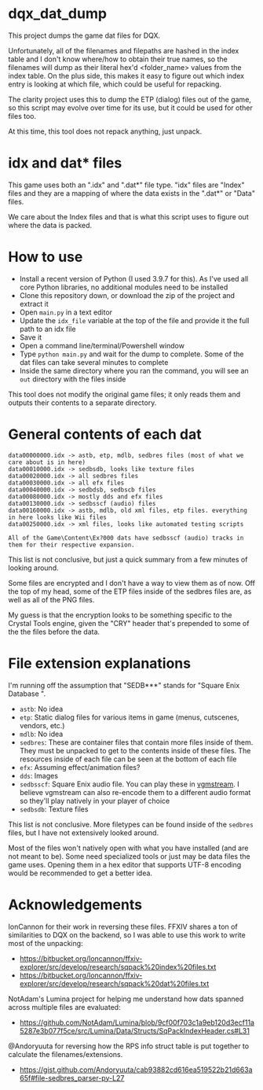 # dqx_dat_dump

This project dumps the game dat files for DQX.

Unfortunately, all of the filenames and filepaths are hashed in the index table and I don't know where/how to obtain their true names, so the filenames will dump as their literal hex'd <filename><folder_name> values from the index table. On the plus side, this makes it easy to figure out which index entry is looking at which file, which could be useful for repacking.

The clarity project uses this to dump the ETP (dialog) files out of the game, so this script may evolve over time for its use, but it could be used for other files too.

At this time, this tool does not repack anything, just unpack.

# idx and dat* files

This game uses both an ".idx" and ".dat*" file type. "idx" files are "Index" files and they are a mapping of where the data exists in the ".dat*" or "Data" files.

We care about the Index files and that is what this script uses to figure out where the data is packed.

# How to use

- Install a recent version of Python (I used 3.9.7 for this). As I've used all core Python libraries, no additional modules need to be installed
- Clone this repository down, or download the zip of the project and extract it
- Open `main.py` in a text editor
- Update the `idx_file` variable at the top of the file and provide it the full path to an idx file
- Save it
- Open a command line/terminal/Powershell window
- Type `python main.py` and wait for the dump to complete. Some of the dat files can take several minutes to complete
- Inside the same directory where you ran the command, you will see an `out` directory with the files inside

This tool does not modify the original game files; it only reads them and outputs their contents to a separate directory.

# General contents of each dat

```
data00000000.idx -> astb, etp, mdlb, sedbres files (most of what we care about is in here)
data00010000.idx -> sedbsdb, looks like texture files
data00020000.idx -> all sedbres files
data00030000.idx -> all efx files
data00040000.idx -> sedbdsb, sedbscb files
data00080000.idx -> mostly dds and efx files
data00130000.idx -> sedbsscf (audio) files
data00160000.idx -> astb, mdlb, old xml files, etp files. everything in here looks like Wii files
data00250000.idx -> xml files, looks like automated testing scripts

All of the Game\Content\Ex?000 dats have sedbsscf (audio) tracks in them for their respective expansion.
```

This list is not conclusive, but just a quick summary from a few minutes of looking around.

Some files are encrypted and I don't have a way to view them as of now. Off the top of my head, some of the ETP files inside of the sedbres files are, as well as all of the PNG files.

My guess is that the encryption looks to be something specific to the Crystal Tools engine, given the "CRY" header that's prepended to some of the the files before the data.

# File extension explanations

I'm running off the assumption that "SEDB***" stands for "Square Enix Database <something>".

- `astb`: No idea
- `etp`: Static dialog files for various items in game (menus, cutscenes, vendors, etc.)
- `mdlb`: No idea
- `sedbres`: These are container files that contain more files inside of them. They must be unpacked to get to the contents inside of these files. The resources inside of each file can be seen at the bottom of each file
- `efx`: Assuming effect/animation files?
- `dds`: Images
- `sedbsscf`: Square Enix audio file. You can play these in [vgmstream](https://github.com/vgmstream/vgmstream). I believe vgmstream can also re-encode them to a different audio format so they'll play natively in your player of choice
- `sedbsdb`: Texture files

This list is not conclusive. More filetypes can be found inside of the `sedbres` files, but I have not extensively looked around.

Most of the files won't natively open with what you have installed (and are not meant to be). Some need specialized tools or just may be data files the game uses. Opening them in a hex editor that supports UTF-8 encoding would be recommended to get a better idea.

# Acknowledgements

IonCannon for their work in reversing these files. FFXIV shares a ton of similarities to DQX on the backend, so I was able to use this work to write most of the unpacking:
- https://bitbucket.org/Ioncannon/ffxiv-explorer/src/develop/research/sqpack%20index%20files.txt
- https://bitbucket.org/Ioncannon/ffxiv-explorer/src/develop/research/sqpack%20dat%20files.txt

NotAdam's Lumina project for helping me understand how dats spanned across multiple files are evaluated:
- https://github.com/NotAdam/Lumina/blob/9cf00f703c1a9eb120d3ecf11a5287e3b077f5ce/src/Lumina/Data/Structs/SqPackIndexHeader.cs#L31

@Andoryuuta for reversing how the RPS info struct table is put together to calculate the filenames/extensions.
- https://gist.github.com/Andoryuuta/cab93882cd616ea519522b21d663a65f#file-sedbres_parser-py-L27
